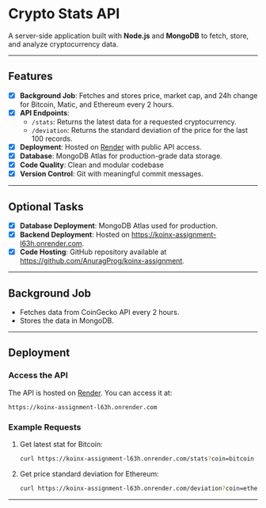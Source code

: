 
# Crypto Stats API

A server-side application built with **Node.js** and **MongoDB** to fetch, store, and analyze cryptocurrency data.

---

## **Features**
- [x] **Background Job**: Fetches and stores price, market cap, and 24h change for Bitcoin, Matic, and Ethereum every 2 hours.
- [x] **API Endpoints**:
  - `/stats`: Returns the latest data for a requested cryptocurrency.
  - `/deviation`: Returns the standard deviation of the price for the last 100 records.
- [x] **Deployment**: Hosted on [Render](https://render.com/) with public API access.
- [x] **Database**: MongoDB Atlas for production-grade data storage.
- [x] **Code Quality**: Clean and modular codebase
- [x] **Version Control**: Git with meaningful commit messages.

---

## **Optional Tasks**
- [x] **Database Deployment**: MongoDB Atlas used for production.
- [x] **Backend Deployment**: Hosted on https://koinx-assignment-l63h.onrender.com.
- [x] **Code Hosting**: GitHub repository available at https://github.com/AnuragProg/koinx-assignment.

---

## **Background Job**
- Fetches data from CoinGecko API every 2 hours.
- Stores the data in MongoDB.

---

## **Deployment**

### **Access the API**
The API is hosted on [Render](https://render.com/). You can access it at:
```
https://koinx-assignment-l63h.onrender.com
```

### **Example Requests**
1. Get latest stat for Bitcoin:
   ```bash
   curl https://koinx-assignment-l63h.onrender.com/stats?coin=bitcoin
   ```
2. Get price standard deviation for Ethereum:
   ```bash
   curl https://koinx-assignment-l63h.onrender.com/deviation?coin=ethereum
   ```

---


